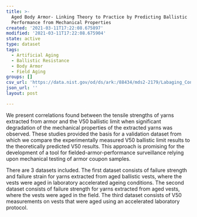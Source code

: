 ```yaml
---
title: >-
  Aged Body Armor- Linking Theory to Practice by Predicting Ballistic
  Performance from Mechanical Properties
created: '2021-03-11T17:22:08.675897'
modified: '2021-03-11T17:22:08.675904'
state: active
type: dataset
tags:
  - Artificial Aging
  - Ballistic Resistance
  - Body Armor
  - Field Aging
groups: []
csv_url: 'https://data.nist.gov/od/ds/ark:/88434/mds2-2179/Labaging_Conditions.csv'
json_url: ''
layout: post

---
```

We present correlations found between the tensile strengths of yarns extracted from armor and the V50 ballistic limit when significant degradation of the mechanical properties of the extracted yarns was observed. These studies provided the basis for a validation dataset from which we compare the experimentally measured V50 ballistic limit results to the theoretically predicted V50 results. This approach is promising for the development of a tool for fielded-armor-performance surveillance relying upon mechanical testing of armor coupon samples. 

There are 3 datasets included. The first dataset consists of failure strength and failure strain for yarns extracted from aged ballistic vests, where the vests were aged in laboratory accelerated ageing conditions. The second dataset consists of failure strength for yarns extracted from aged vests, where the vests were aged in the field. The third dataset consists of V50 measurements on vests that were aged using an accelerated laboratory protocol.
